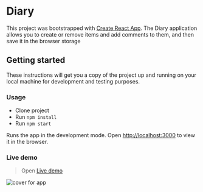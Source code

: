 # Diary

This project was bootstrapped with [Create React App](https://github.com/facebook/create-react-app).
The Diary application allows you to create or remove items and add comments to them, and then save it in the browser storage

## Getting started

These instructions will get you a copy of the project up and running on your local machine for development and testing purposes.

### Usage
* Clone project
* Run `npm install`
* Run `npm start`

Runs the app in the development mode.
Open [http://localhost:3000](http://localhost:3000) to view it in the browser.

### Live demo

> Open [Live demo]()

![cover for app](https://github.com/Ihor-Onyshchuk/diary/blob/master/preview.png'preview')